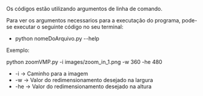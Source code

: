 Os códigos estão utilizando argumentos de linha de comando.

Para ver os argumentos necessarios para a executação do programa, pode-se executar o seguinte código no seu terminal:
* python nomeDoArquivo.py --help 

Exemplo: 

python zoomVMP.py -i images/zoom_in_1.png -w 360 -he 480

* -i -> Caminho para a imagem
* -w -> Valor do redimensionamento desejado na largura
* -he -> Valor do redimensionamento desejado na altura
